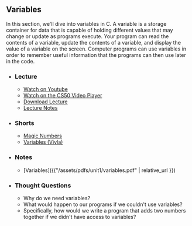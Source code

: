 ## Variables

In this section, we'll dive into variables in C. A variable is a storage container for data that is capable of holding different values that may change or update as programs execute. Your program can read the contents of a variable, update the contents of a variable, and display the value of a variable on the screen. Computer programs can use variables in order to remember useful information that the programs can then use later in the code.

- ### Lecture
  - <a href="https://www.youtube.com/embed/EApk15pCIEA?start=472&end=557" target="_blank">Watch on Youtube</a>
  - <a href="https://video.cs50.net/2017/fall/lectures/1?t=7m52s" target="_blank">Watch on the CS50 Video Player</a>
  - <a href="http://cdn.cs50.net/2017/fall/lectures/1/lecture1-720p.mp4?download" target="_blank">Download Lecture</a>
  - <a href="https://docs.cs50.net/2017/fall/notes/1/lecture1.html#c" target="_blank">Lecture Notes</a>

- ### Shorts
  - <a href="https://www.youtube.com/embed/vK_naJkrtjc" target="_blank">Magic Numbers</a>
  - <a href="https://www.youtube.com/embed/FPL_0lpzBjo" target="_blank">Variables (Vivla)</a>

- ### Notes
  - [Variables]({{"/assets/pdfs/unit1/variables.pdf" | relative_url }})

- ### Thought Questions
  - Why do we need variables?
  - What would happen to our programs if we couldn't use variables?
  - Specifically, how would we write a program that adds two numbers together if we didn't have access to variables?


